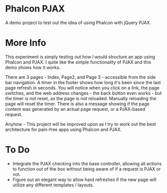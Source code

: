 Phalcon PJAX
============

A demo project to test out the idea of using Phalcon with jQuery PJAX.

More Info
=========

This experiment is simply testing out how I would structure an app using Phalcon 
and PJAX. I quite like the simple functionality of PJAX and this demo shows how it works.

There are 3 pages - Index, Page2, and Page 3 - accessible from the side bar navigation. A timer in 
the footer shows how long it's been since the last page refresh in seconds. You will notice when you 
click on a link, the page switches, and the web address changes - the back button even works - 
but the timer is not reset, as the page is not reloaded. Manually reloading the page will 
reset the timer. There is also a message showing if the page content was generated by an actual 
page request, or a PJAX-based request.

Anyhow - This project will be improved upon as I try to work out the best architecture for pain-free 
apps using Phalcon and PJAX.


To Do
=====

- Integrate the PJAX checking into the base controller, allowing all actions 
to function out of the box without being aware of if a request is PJAX or not.
- Figure out an elegant way to allow hard refreshes if the new page will utilize 
any different templates / layouts.